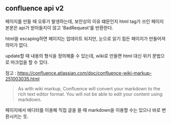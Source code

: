 ## confluence api v2

페이지를 만들 때 오류가 발생하는데, 보안상의 이유 떄문인지 html tag가 쓰인 페이지 본문은 api가 받아들지이 않고 'BadRequest'를 반환한다. 

html을 escaping하면 페이지는 업데이트 되지만, 눈으로 읽기 힘든 페이지가 만들어져 의미가 없다. 

update할 때 내용의 형식을 정의해줄 수 있는데, wiki로 만들면 html 대신 위키 문법으로 마크업을 할 수 있다. 

참고 : https://confluence.atlassian.com/doc/confluence-wiki-markup-251003035.html

> As with wiki markup, Confluence will convert your markdown to the rich text editor format. 
> You will not be able to edit your content using markdown.

페이지에서 에디터를 이용해 직접 글을 쓸 때 markdown을 이용할 수는 있으나 바로 변환시키는 듯.